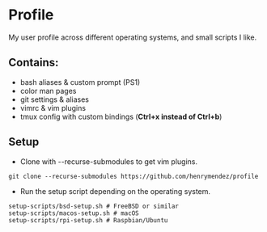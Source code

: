 # Profile
My user profile across different operating systems, and small scripts I like.

## Contains:
* bash aliases & custom prompt (PS1)
* color man pages
* git settings & aliases
* vimrc & vim plugins
* tmux config with custom bindings (**Ctrl+x instead of Ctrl+b**)

## Setup
* Clone with --recurse-submodules to get vim plugins.
```shell 
git clone --recurse-submodules https://github.com/henrymendez/profile
```

* Run the setup script depending on the operating system.
```shell
setup-scripts/bsd-setup.sh # FreeBSD or similar
setup-scripts/macos-setup.sh # macOS
setup-scripts/rpi-setup.sh # Raspbian/Ubuntu
```
